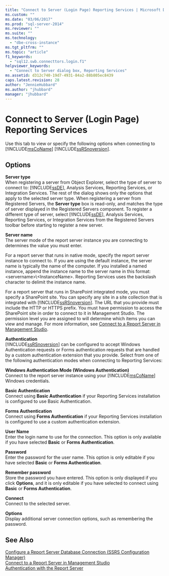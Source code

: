 ```yaml
---
title: "Connect to Server (Login Page) Reporting Services | Microsoft Docs"
ms.custom: ""
ms.date: "03/06/2017"
ms.prod: "sql-server-2014"
ms.reviewer: ""
ms.suite: ""
ms.technology: 
  - "dbe-cross-instance"
ms.tgt_pltfrm: ""
ms.topic: "article"
f1_keywords: 
  - "sql12.swb.connecttors.login.f1"
helpviewer_keywords: 
  - "Connect to Server dialog box, Reporting Services"
ms.assetid: d312c740-19d7-4931-84a2-88b805ec8439
caps.latest.revision: 28
author: "JennieHubbard"
ms.author: "jhubbard"
manager: "jhubbard"
---
```

# Connect to Server (Login Page) Reporting Services
  Use this tab to view or specify the following options when connecting to [!INCLUDE[msCoName](../includes/msconame-md.md)] [!INCLUDE[ssRSnoversion](../includes/ssrsnoversion-md.md)].  
  
## Options  
 **Server type**  
 When registering a server from Object Explorer, select the type of server to connect to: [!INCLUDE[ssDE](../includes/ssde-md.md)], Analysis Services, Reporting Services, or Integration Services. The rest of the dialog shows only the options that apply to the selected server type. When registering a server from Registered Servers, the **Server type** box is read-only, and matches the type of server displayed in the Registered Servers component. To register a different type of server, select [!INCLUDE[ssDE](../includes/ssde-md.md)], Analysis Services, Reporting Services, or Integration Services from the Registered Servers toolbar before starting to register a new server.  
  
 **Server name**  
 The server mode of the report server instance you are connecting to determines the value you must enter.  
  
 For a report server that runs in native mode, specify the report server instance to connect to. If you are using the default instance, the server name is typically the name of the computer. If you installed a named instance, append the instance name to the server name in this format: \<servername>\\<InstanceName\>. Reporting Services uses the backslash character to delimit the instance name.  
  
 For a report server that runs in SharePoint integrated mode, you must specify a SharePoint site. You can specify any site in a site collection that is integrated with [!INCLUDE[ssRSnoversion](../includes/ssrsnoversion-md.md)]. The URL that you provide must include the HTTP or HTTPS prefix. You must have permission to access the SharePoint site in order to connect to it in Management Studio. The permission level you are assigned to will determine which items you can view and manage. For more information, see [Connect to a Report Server in Management Studio](../reporting-services/tools/connect-to-a-report-server-in-management-studio.md).  
  
 **Authentication**  
 [!INCLUDE[ssRSnoversion](../includes/ssrsnoversion-md.md)] can be configured to accept Windows Authentication requests or Forms authentication requests that are handled by a custom authentication extension that you provide. Select from one of the following authentication modes when connecting to Reporting Services:  
  
 **Windows Authentication Mode (Windows Authentication)**  
 Connect to the report server instance using your [!INCLUDE[msCoName](../includes/msconame-md.md)] Windows credentials.  
  
 **Basic Authentication**  
 Connect using **Basic Authentication** if your Reporting Services installation is configured to use Basic Authentication.  
  
 **Forms Authentication**  
 Connect using **Forms Authentication** if your Reporting Services installation is configured to use a custom authentication extension.  
  
 **User Name**  
 Enter the login name to use for the connection. This option is only available if you have selected **Basic** or **Forms Authentication**.  
  
 **Password**  
 Enter the password for the user name. This option is only editable if you have selected **Basic** or **Forms Authentication**.  
  
 **Remember password**  
 Store the password you have entered. This option is only displayed if you click **Options**, and it is only editable if you have selected to connect using **Basic** or **Forms Authentication**.  
  
 **Connect**  
 Connect to the selected server.  
  
 **Options**  
 Display additional server connection options, such as remembering the password.  
  
## See Also  
 [Configure a Report Server Database Connection  &#40;SSRS Configuration Manager&#41;](../../2014/sql-server/install/configure-a-report-server-database-connection-ssrs-configuration-manager.md)   
 [Connect to a Report Server in Management Studio](../reporting-services/tools/connect-to-a-report-server-in-management-studio.md)   
 [Authentication with the Report Server](../reporting-services/security/authentication-with-the-report-server.md)  
  
  